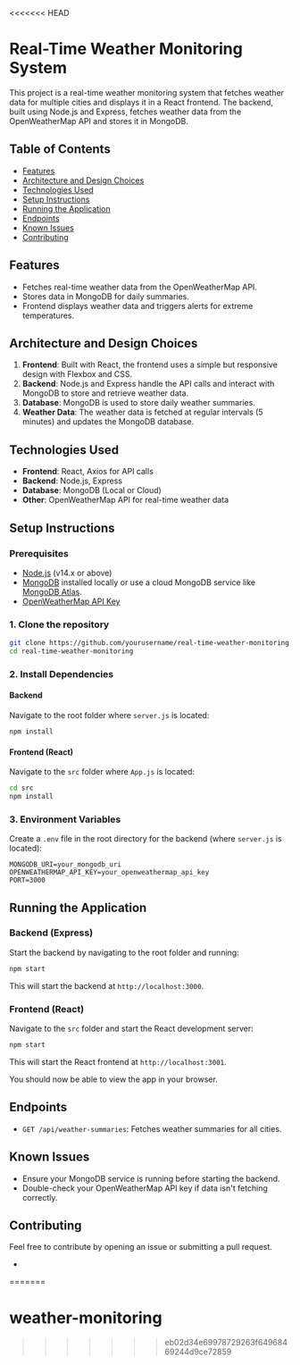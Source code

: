 <<<<<<< HEAD


# Real-Time Weather Monitoring System

This project is a real-time weather monitoring system that fetches weather data for multiple cities and displays it in a React frontend. The backend, built using Node.js and Express, fetches weather data from the OpenWeatherMap API and stores it in MongoDB.

## Table of Contents

- [Features](#features)
- [Architecture and Design Choices](#architecture-and-design-choices)
- [Technologies Used](#technologies-used)
- [Setup Instructions](#setup-instructions)
- [Running the Application](#running-the-application)
- [Endpoints](#endpoints)
- [Known Issues](#known-issues)
- [Contributing](#contributing)

## Features

- Fetches real-time weather data from the OpenWeatherMap API.
- Stores data in MongoDB for daily summaries.
- Frontend displays weather data and triggers alerts for extreme temperatures.

## Architecture and Design Choices

1. **Frontend**: Built with React, the frontend uses a simple but responsive design with Flexbox and CSS.
2. **Backend**: Node.js and Express handle the API calls and interact with MongoDB to store and retrieve weather data.
3. **Database**: MongoDB is used to store daily weather summaries.
4. **Weather Data**: The weather data is fetched at regular intervals (5 minutes) and updates the MongoDB database.

## Technologies Used

- **Frontend**: React, Axios for API calls
- **Backend**: Node.js, Express
- **Database**: MongoDB (Local or Cloud)
- **Other**: OpenWeatherMap API for real-time weather data

## Setup Instructions

### Prerequisites

- [Node.js](https://nodejs.org/) (v14.x or above)
- [MongoDB](https://www.mongodb.com/try/download/community) installed locally or use a cloud MongoDB service like [MongoDB Atlas](https://www.mongodb.com/atlas).
- [OpenWeatherMap API Key](https://openweathermap.org/appid)

### 1. Clone the repository

```bash
git clone https://github.com/yourusername/real-time-weather-monitoring.git
cd real-time-weather-monitoring
```

### 2. Install Dependencies

#### Backend

Navigate to the root folder where `server.js` is located:

```bash
npm install
```

#### Frontend (React)

Navigate to the `src` folder where `App.js` is located:

```bash
cd src
npm install
```

### 3. Environment Variables

Create a `.env` file in the root directory for the backend (where `server.js` is located):

```
MONGODB_URI=your_mongodb_uri
OPENWEATHERMAP_API_KEY=your_openweathermap_api_key
PORT=3000
```

## Running the Application

### Backend (Express)

Start the backend by navigating to the root folder and running:

```bash
npm start
```

This will start the backend at `http://localhost:3000`.

### Frontend (React)

Navigate to the `src` folder and start the React development server:

```bash
npm start
```

This will start the React frontend at `http://localhost:3001`.

You should now be able to view the app in your browser.

## Endpoints

- `GET /api/weather-summaries`: Fetches weather summaries for all cities.

## Known Issues

- Ensure your MongoDB service is running before starting the backend.
- Double-check your OpenWeatherMap API key if data isn't fetching correctly.

## Contributing

Feel free to contribute by opening an issue or submitting a pull request.

-
=======
# weather-monitoring
>>>>>>> eb02d34e69978729263f64968469244d9ce72859
